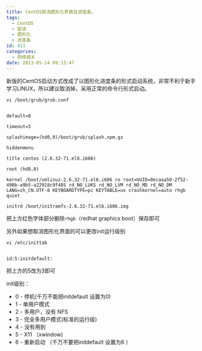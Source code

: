 ```yaml
---
title: CentOS取消图形化界面及进度条。
tags:
  - CentOS
  - 取消
  - 图形化
  - 进度条
id: 411
categories:
  - 网络相关
date: 2013-05-14 09:13:47
---
```


新版的CentOS启动方式改成了以图形化进度条的形式启动系统，非常不利于新手学习LINUX，所以建议取消掉，采用正常的命令行形式启动。
```
vi /boot/grub/grub.conf


default=0

timeout=5

splashimage=(hd0,0)/boot/grub/splash.xpm.gz

hiddenmenu

title centos (2.6.32-71.el6.i686)

root (hd0,0)

kernel /boot/vmlinuz-2.6.32-71.el6.i686 ro root=UUID=0ecaaa50-2f52-490b-a9b5-a22918c9f485 rd_NO_LUKS rd_NO_LVM rd_NO_MD rd_NO_DM LANG=zh_CN.UTF-8 KEYBOARDTYPE=pc KEYTABLE=us crashkernel=auto rhgb quiet

initrd /boot/initramfs-2.6.32-71.el6.i686.img
```
把上方红色字体部分删除`rhgb`（redhat graphics boot）保存即可

另外如果想取消图形化界面的可以更改init运行级别
```
vi /etc/inittab


id:5:initdefault:
```
把上方的5改为3即可

init级别：

- 0 - 停机(千万不能把initdefault 设置为0)
- 1 - 单用户模式
- 2 - 多用户，没有 NFS
- 3 - 完全多用户模式(标准的运行级)
- 4 - 没有用到
- 5 - X11 （xwindow)
- 6 - 重新启动 （千万不要把initdefault 设置为6 ）